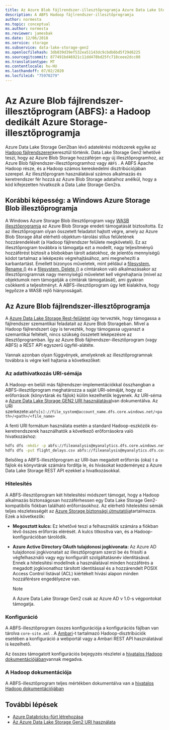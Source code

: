 ```yaml
---
title: Az Azure Blob fájlrendszer-illesztőprogramja Azure Data Lake Storage Gen2
description: A ABFS Hadoop fájlrendszer-illesztőprogramja
author: normesta
ms.topic: conceptual
ms.author: normesta
ms.reviewer: jamesbak
ms.date: 12/06/2018
ms.service: storage
ms.subservice: data-lake-storage-gen2
ms.openlocfilehash: 3db039d39ef532ea51143dc9cbdb6bd5f29d6225
ms.sourcegitcommit: 877491bd46921c11dd478bd25fc718ceee2dcc08
ms.translationtype: MT
ms.contentlocale: hu-HU
ms.lasthandoff: 07/02/2020
ms.locfileid: "75970279"
---
```

# <a name="the-azure-blob-filesystem-driver-abfs-a-dedicated-azure-storage-driver-for-hadoop"></a>Az Azure Blob fájlrendszer-illesztőprogram (ABFS): a Hadoop dedikált Azure Storage-illesztőprogramja

Azure Data Lake Storage Gen2ban lévő adatelérési módszerek egyike az [Hadoop fájlrendszeren](https://hadoop.apache.org/docs/current/hadoop-project-dist/hadoop-common/filesystem/index.html)keresztül történik. Data Lake Storage Gen2 lehetővé teszi, hogy az Azure Blob Storage hozzáférjen egy új illesztőprogramhoz, az Azure Blob fájlrendszer-illesztőprogramhoz vagy `ABFS` . A ABFS Apache Hadoop része, és a Hadoop számos kereskedelmi disztribúciójában szerepel. Az illesztőprogram használatával számos alkalmazás és keretrendszer fér hozzá az Azure Blob Storage adataihoz anélkül, hogy a kód kifejezetten hivatkozik a Data Lake Storage Gen2ra.

## <a name="prior-capability-the-windows-azure-storage-blob-driver"></a>Korábbi képesség: a Windows Azure Storage Blob illesztőprogramja

A Windows Azure Storage Blob illesztőprogram vagy [WASB illesztőprogramja](https://hadoop.apache.org/docs/current/hadoop-azure/index.html) az Azure Blob Storage eredeti támogatását biztosította. Ez az illesztőprogram olyan összetett feladatot hajtott végre, amely az Azure Blob Storage által elérhető objektum-tárolási stílus felületének hozzárendelését (a Hadoop fájlrendszer felülete megköveteli). Ez az illesztőprogram továbbra is támogatja ezt a modellt, nagy teljesítményű hozzáférést biztosít a blobokban tárolt adatokhoz, de jelentős mennyiségű kódot tartalmaz a leképezés végrehajtásához, ami megnehezíti a karbantartást. Emellett bizonyos műveletek, mint például a [filesystem. Rename ()](https://hadoop.apache.org/docs/current/hadoop-project-dist/hadoop-common/filesystem/filesystem.html#boolean_renamePath_src_Path_d) és a [filesystem. Delete ()](https://hadoop.apache.org/docs/current/hadoop-project-dist/hadoop-common/filesystem/filesystem.html#boolean_deletePath_p_boolean_recursive) a címtárakon való alkalmazásakor az illesztőprogramnak nagy mennyiségű műveletet kell végrehajtania (mivel az objektumok nem támogatják a címtárak támogatását), ami gyakran csökkenti a teljesítményt. A ABFS-illesztőprogram úgy lett kialakítva, hogy legyőzze a WASB rejlő hiányosságait.

## <a name="the-azure-blob-file-system-driver"></a>Az Azure Blob fájlrendszer-illesztőprogramja

A [Azure Data Lake Storage Rest-felületet](https://docs.microsoft.com/rest/api/storageservices/data-lake-storage-gen2) úgy tervezték, hogy támogassa a fájlrendszer szemantikai feladatait az Azure Blob Storageban. Mivel a Hadoop fájlrendszert úgy is tervezték, hogy támogassa ugyanazt a szemantikai feltételt, nincs szükség összetett leképezésre az illesztőprogramban. Így az Azure Blob fájlrendszer-illesztőprogram (vagy ABFS) a REST API egyszerű ügyfél-alátéte.

Vannak azonban olyan függvények, amelyeknek az illesztőprogramnak továbbra is végre kell hajtania a következőket:

### <a name="uri-scheme-to-reference-data"></a>Az adathivatkozás URI-sémája

A Hadoop-en belüli más fájlrendszer-implementációkkal összhangban a ABFS-illesztőprogram meghatározza a saját URI-sémáját, hogy az erőforrások (könyvtárak és fájlok) külön kezelhetők legyenek. Az URI-séma a [Azure Data Lake Storage GEN2 URI használatával](./data-lake-storage-introduction-abfs-uri.md)van dokumentálva. Az URI szerkezete:`abfs[s]://file_system@account_name.dfs.core.windows.net/<path>/<path>/<file_name>`

A fenti URI formátum használata esetén a standard Hadoop-eszközök és-keretrendszerek használhatók a következő erőforrásokra való hivatkozáshoz:

```bash
hdfs dfs -mkdir -p abfs://fileanalysis@myanalytics.dfs.core.windows.net/tutorials/flightdelays/data
hdfs dfs -put flight_delays.csv abfs://fileanalysis@myanalytics.dfs.core.windows.net/tutorials/flightdelays/data/
```

Belsőleg a ABFS-illesztőprogram az URI-ban megadott erőforrás (oka) t a fájlok és könyvtárak számára fordítja le, és hívásokat kezdeményez a Azure Data Lake Storage REST API ezekkel a hivatkozásokkal.

### <a name="authentication"></a>Hitelesítés

A ABFS-illesztőprogram két hitelesítési módszert támogat, hogy a Hadoop alkalmazás biztonságosan hozzáférhessen egy Data Lake Storage Gen2-kompatibilis fiókban található erőforrásokhoz. Az elérhető hitelesítési sémák teljes részletességét az [Azure Storage biztonsági útmutatója](security-recommendations.md)tartalmazza. Ezek a következők:

- **Megosztott kulcs:** Ez lehetővé teszi a felhasználók számára a fiókban lévő összes erőforrás elérését. A kulcs titkosítva van, és a Hadoop-konfigurációban tárolódik.

- **Azure Active Directory OAuth tulajdonosi jogkivonata:** Az Azure AD tulajdonosi jogkivonatait az illesztőprogram szerzi be és frissíti a végfelhasználó vagy egy konfigurált szolgáltatásnév identitásával. Ennek a hitelesítési modellnek a használatával minden hozzáférés a megadott jogkivonathoz társított identitással és a hozzárendelt POSIX Access Control listával (ACL) kiértékelt hívási alapon minden hozzáférésre engedélyezve van.

   > [!NOTE]
   > A Azure Data Lake Storage Gen2 csak az Azure AD v 1.0-s végpontokat támogatja.

### <a name="configuration"></a>Konfiguráció

A ABFS-illesztőprogram összes konfigurációja a konfigurációs fájlban van tárolva <code>core-site.xml</code> . A [Ambari](https://ambari.apache.org/)-t tartalmazó Hadoop-disztribúciók esetében a konfiguráció a webportál vagy a Ambari REST API használatával is kezelhető.

Az összes támogatott konfigurációs bejegyzés részletei a [hivatalos Hadoop dokumentációjában](https://hadoop.apache.org/docs/stable/hadoop-azure/abfs.html)vannak megadva.

### <a name="hadoop-documentation"></a>A Hadoop dokumentációja

A ABFS-illesztőprogram teljes mértékben dokumentálva van a [hivatalos Hadoop dokumentációjában](https://hadoop.apache.org/docs/stable/hadoop-azure/abfs.html)

## <a name="next-steps"></a>További lépések

- [Azure Databricks-fürt létrehozása](./data-lake-storage-quickstart-create-databricks-account.md)
- [Az Azure Data Lake Storage Gen2 URI használata](./data-lake-storage-introduction-abfs-uri.md)
